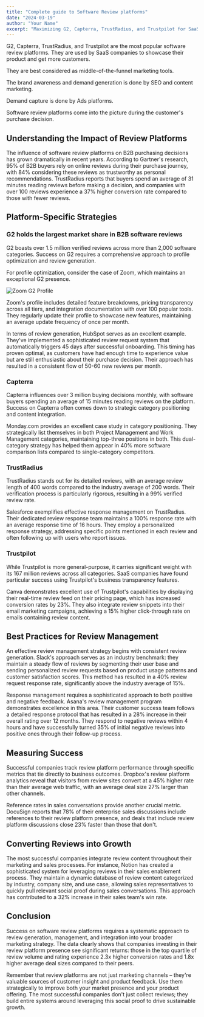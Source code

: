 ```yaml
---
title: "Complete guide to Software Review platforms"
date: "2024-03-19"
author: "Your Name"
excerpt: "Maximizing G2, Capterra, TrustRadius, and Trustpilot for SaaS Growth"
---
```


G2, Capterra, TrustRadius, and Trustpilot are the most popular software review platforms. They are used by SaaS companies to showcase their product and get more customers.

They are best considered as middle-of-the-funnel marketing tools.

The brand awareness and demand generation is done by SEO and content marketing.

Demand capture is done by Ads platforms.

Software review platforms come into the picture during the customer's purchase decision.

## Understanding the Impact of Review Platforms

The influence of software review platforms on B2B purchasing decisions has grown dramatically in recent years. According to Gartner's research, 95% of B2B buyers rely on online reviews during their purchase journey, with 84% considering these reviews as trustworthy as personal recommendations. TrustRadius reports that buyers spend an average of 31 minutes reading reviews before making a decision, and companies with over 100 reviews experience a 37% higher conversion rate compared to those with fewer reviews.

## Platform-Specific Strategies

### G2 holds the largest market share in B2B software reviews

G2 boasts over 1.5 million verified reviews across more than 2,000 software categories. Success on G2 requires a comprehensive approach to profile optimization and review generation.

For profile optimization, consider the case of Zoom, which maintains an exceptional G2 presence. 

![Zoom G2 Profile](/images/2025/02/Zoom-G2-profile.png)


Zoom's profile includes detailed feature breakdowns, pricing transparency across all tiers, and integration documentation with over 100 popular tools. They regularly update their profile to showcase new features, maintaining an average update frequency of once per month.

In terms of review generation, HubSpot serves as an excellent example. They've implemented a sophisticated review request system that automatically triggers 45 days after successful onboarding. This timing has proven optimal, as customers have had enough time to experience value but are still enthusiastic about their purchase decision. Their approach has resulted in a consistent flow of 50-60 new reviews per month.

### Capterra

Capterra influences over 3 million buying decisions monthly, with software buyers spending an average of 15 minutes reading reviews on the platform. Success on Capterra often comes down to strategic category positioning and content integration.

Monday.com provides an excellent case study in category positioning. They strategically list themselves in both Project Management and Work Management categories, maintaining top-three positions in both. This dual-category strategy has helped them appear in 40% more software comparison lists compared to single-category competitors.

### TrustRadius

TrustRadius stands out for its detailed reviews, with an average review length of 400 words compared to the industry average of 200 words. Their verification process is particularly rigorous, resulting in a 99% verified review rate.

Salesforce exemplifies effective response management on TrustRadius. Their dedicated review response team maintains a 100% response rate with an average response time of 16 hours. They employ a personalized response strategy, addressing specific points mentioned in each review and often following up with users who report issues.

### Trustpilot

While Trustpilot is more general-purpose, it carries significant weight with its 167 million reviews across all categories. SaaS companies have found particular success using Trustpilot's business transparency features.

Canva demonstrates excellent use of Trustpilot's capabilities by displaying their real-time review feed on their pricing page, which has increased conversion rates by 23%. They also integrate review snippets into their email marketing campaigns, achieving a 15% higher click-through rate on emails containing review content.

## Best Practices for Review Management

An effective review management strategy begins with consistent review generation. Slack's approach serves as an industry benchmark: they maintain a steady flow of reviews by segmenting their user base and sending personalized review requests based on product usage patterns and customer satisfaction scores. This method has resulted in a 40% review request response rate, significantly above the industry average of 15%.

Response management requires a sophisticated approach to both positive and negative feedback. Asana's review management program demonstrates excellence in this area. Their customer success team follows a detailed response protocol that has resulted in a 28% increase in their overall rating over 12 months. They respond to negative reviews within 4 hours and have successfully turned 35% of initial negative reviews into positive ones through their follow-up process.

## Measuring Success

Successful companies track review platform performance through specific metrics that tie directly to business outcomes. Dropbox's review platform analytics reveal that visitors from review sites convert at a 45% higher rate than their average web traffic, with an average deal size 27% larger than other channels.

Reference rates in sales conversations provide another crucial metric. DocuSign reports that 78% of their enterprise sales discussions include references to their review platform presence, and deals that include review platform discussions close 23% faster than those that don't.

## Converting Reviews into Growth

The most successful companies integrate review content throughout their marketing and sales processes. For instance, Notion has created a sophisticated system for leveraging reviews in their sales enablement process. They maintain a dynamic database of review content categorized by industry, company size, and use case, allowing sales representatives to quickly pull relevant social proof during sales conversations. This approach has contributed to a 32% increase in their sales team's win rate.

## Conclusion

Success on software review platforms requires a systematic approach to review generation, management, and integration into your broader marketing strategy. The data clearly shows that companies investing in their review platform presence see significant returns: those in the top quartile of review volume and rating experience 2.3x higher conversion rates and 1.8x higher average deal sizes compared to their peers.

Remember that review platforms are not just marketing channels – they're valuable sources of customer insight and product feedback. Use them strategically to improve both your market presence and your product offering. The most successful companies don't just collect reviews; they build entire systems around leveraging this social proof to drive sustainable growth.

